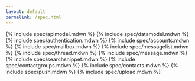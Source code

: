 ```yaml
---
layout: default
permalink: /spec.html
---
```


{% include spec/apimodel.mdwn %}
{% include spec/datamodel.mdwn %}
{% include spec/authentication.mdwn %}
{% include spec/accounts.mdwn %}
{% include spec/mailbox.mdwn %}
{% include spec/messagelist.mdwn %}
{% include spec/thread.mdwn %}
{% include spec/message.mdwn %}
{% include spec/searchsnippet.mdwn %}
{% include spec/contactgroups.mdwn %}
{% include spec/contacts.mdwn %}
{% include spec/push.mdwn %}
{% include spec/upload.mdwn %}
